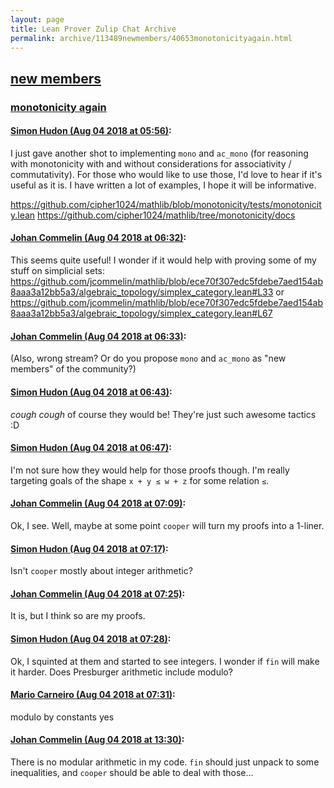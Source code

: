 ```yaml
---
layout: page
title: Lean Prover Zulip Chat Archive 
permalink: archive/113489newmembers/40653monotonicityagain.html
---
```


## [new members](index.html)
### [monotonicity again](40653monotonicityagain.html)

#### [Simon Hudon (Aug 04 2018 at 05:56)](https://leanprover.zulipchat.com/#narrow/stream/113489-new%20members/topic/monotonicity%20again/near/130874956):
I just gave another shot to implementing `mono` and `ac_mono` (for reasoning with monotonicity with and without considerations for associativity / commutativity). For those who would like to use those, I'd love to hear if it's useful as it is. I have written a lot of examples, I hope it will be informative.

https://github.com/cipher1024/mathlib/blob/monotonicity/tests/monotonicity.lean
https://github.com/cipher1024/mathlib/tree/monotonicity/docs

#### [Johan Commelin (Aug 04 2018 at 06:32)](https://leanprover.zulipchat.com/#narrow/stream/113489-new%20members/topic/monotonicity%20again/near/130876196):
This seems quite useful! I wonder if it would help with proving some of my stuff on simplicial sets: https://github.com/jcommelin/mathlib/blob/ece70f307edc5fdebe7aed154ab8aaa3a12bb5a3/algebraic_topology/simplex_category.lean#L33 or https://github.com/jcommelin/mathlib/blob/ece70f307edc5fdebe7aed154ab8aaa3a12bb5a3/algebraic_topology/simplex_category.lean#L67

#### [Johan Commelin (Aug 04 2018 at 06:33)](https://leanprover.zulipchat.com/#narrow/stream/113489-new%20members/topic/monotonicity%20again/near/130876208):
(Also, wrong stream? Or do you propose `mono` and `ac_mono` as "new members" of the community?)

#### [Simon Hudon (Aug 04 2018 at 06:43)](https://leanprover.zulipchat.com/#narrow/stream/113489-new%20members/topic/monotonicity%20again/near/130876506):
*cough cough* of course they would be! They're just such awesome tactics :D

#### [Simon Hudon (Aug 04 2018 at 06:47)](https://leanprover.zulipchat.com/#narrow/stream/113489-new%20members/topic/monotonicity%20again/near/130876631):
I'm not sure how they would help for those proofs though. I'm really targeting goals of the shape `x + y ≤ w + z` for some relation `≤`.

#### [Johan Commelin (Aug 04 2018 at 07:09)](https://leanprover.zulipchat.com/#narrow/stream/113489-new%20members/topic/monotonicity%20again/near/130877226):
Ok, I see. Well, maybe at some point `cooper` will turn my proofs into a 1-liner.

#### [Simon Hudon (Aug 04 2018 at 07:17)](https://leanprover.zulipchat.com/#narrow/stream/113489-new%20members/topic/monotonicity%20again/near/130877412):
Isn't `cooper` mostly about integer arithmetic?

#### [Johan Commelin (Aug 04 2018 at 07:25)](https://leanprover.zulipchat.com/#narrow/stream/113489-new%20members/topic/monotonicity%20again/near/130877614):
It is, but I think so are my proofs.

#### [Simon Hudon (Aug 04 2018 at 07:28)](https://leanprover.zulipchat.com/#narrow/stream/113489-new%20members/topic/monotonicity%20again/near/130877706):
Ok, I squinted at them and started to see integers. I wonder if `fin` will make it harder. Does Presburger arithmetic include modulo?

#### [Mario Carneiro (Aug 04 2018 at 07:31)](https://leanprover.zulipchat.com/#narrow/stream/113489-new%20members/topic/monotonicity%20again/near/130877768):
modulo by constants yes

#### [Johan Commelin (Aug 04 2018 at 13:30)](https://leanprover.zulipchat.com/#narrow/stream/113489-new%20members/topic/monotonicity%20again/near/130887896):
There is no modular arithmetic in my code. `fin` should just unpack to some inequalities, and `cooper` should be able to deal with those...

